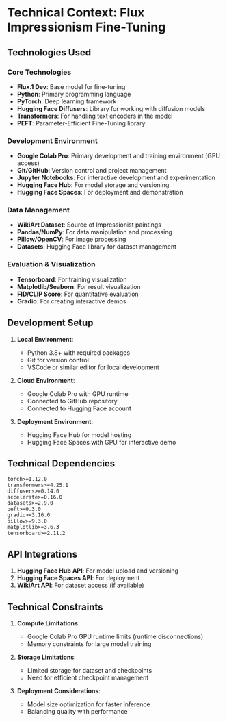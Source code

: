 # Technical Context: Flux Impressionism Fine-Tuning

## Technologies Used

### Core Technologies
- **Flux.1 Dev**: Base model for fine-tuning
- **Python**: Primary programming language
- **PyTorch**: Deep learning framework
- **Hugging Face Diffusers**: Library for working with diffusion models
- **Transformers**: For handling text encoders in the model
- **PEFT**: Parameter-Efficient Fine-Tuning library

### Development Environment
- **Google Colab Pro**: Primary development and training environment (GPU access)
- **Git/GitHub**: Version control and project management
- **Jupyter Notebooks**: For interactive development and experimentation
- **Hugging Face Hub**: For model storage and versioning
- **Hugging Face Spaces**: For deployment and demonstration

### Data Management
- **WikiArt Dataset**: Source of Impressionist paintings
- **Pandas/NumPy**: For data manipulation and processing
- **Pillow/OpenCV**: For image processing
- **Datasets**: Hugging Face library for dataset management

### Evaluation & Visualization
- **Tensorboard**: For training visualization
- **Matplotlib/Seaborn**: For result visualization
- **FID/CLIP Score**: For quantitative evaluation
- **Gradio**: For creating interactive demos

## Development Setup
1. **Local Environment**:
   - Python 3.8+ with required packages
   - Git for version control
   - VSCode or similar editor for local development

2. **Cloud Environment**:
   - Google Colab Pro with GPU runtime
   - Connected to GitHub repository
   - Connected to Hugging Face account

3. **Deployment Environment**:
   - Hugging Face Hub for model hosting
   - Hugging Face Spaces with GPU for interactive demo

## Technical Dependencies
```
torch>=1.12.0
transformers>=4.25.1
diffusers>=0.14.0
accelerate>=0.16.0
datasets>=2.9.0
peft>=0.3.0
gradio>=3.16.0
pillow>=9.3.0
matplotlib>=3.6.3
tensorboard>=2.11.2
```

## API Integrations
1. **Hugging Face Hub API**: For model upload and versioning
2. **Hugging Face Spaces API**: For deployment
3. **WikiArt API**: For dataset access (if available)

## Technical Constraints
1. **Compute Limitations**:
   - Google Colab Pro GPU runtime limits (runtime disconnections)
   - Memory constraints for large model training

2. **Storage Limitations**:
   - Limited storage for dataset and checkpoints
   - Need for efficient checkpoint management

3. **Deployment Considerations**:
   - Model size optimization for faster inference
   - Balancing quality with performance 